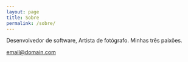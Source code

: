 ```yaml
---
layout: page
title: Sobre
permalink: /sobre/
---
```


Desenvolvedor de software, Artista de fotógrafo.
Minhas três paixões.

[email@domain.com](mailto:email@domain.com)
